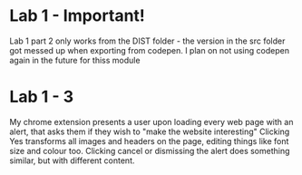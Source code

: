 # Lab 1 - Important!

Lab 1 part 2 only works from the DIST folder - the version in the src folder got messed up when exporting from codepen.
I plan on not using codepen again in the future for thiss module

# Lab 1 - 3 

My chrome extension presents a user upon loading every web page with an alert, that asks them if they wish to "make the website interesting"
Clicking Yes transforms all images and headers on the page, editing things like font size and colour too.
Clicking cancel or dismissing the alert does something similar, but with different content.
